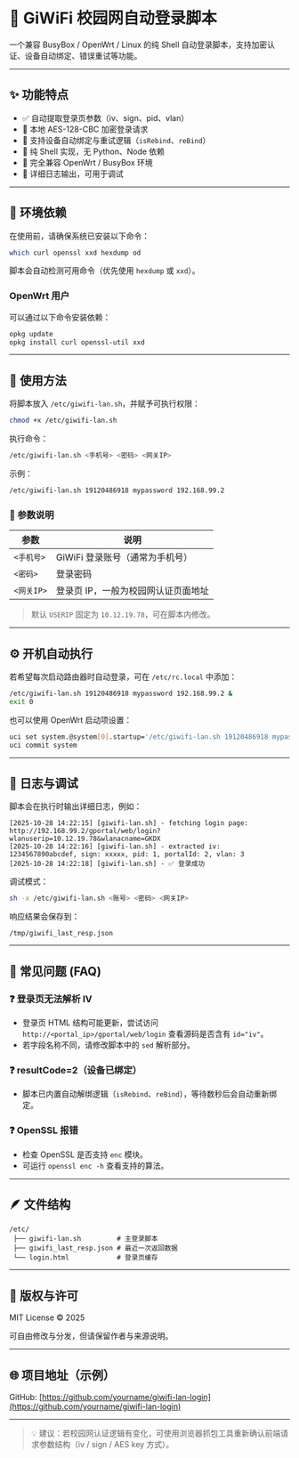 # 📘 GiWiFi 校园网自动登录脚本

一个兼容 BusyBox / OpenWrt / Linux 的纯 Shell 自动登录脚本，支持加密认证、设备自动绑定、错误重试等功能。

---

## ✨ 功能特点

* ✅ 自动提取登录页参数（iv、sign、pid、vlan）
* 🔐 本地 AES-128-CBC 加密登录请求
* 🔁 支持设备自动绑定与重试逻辑（`isRebind`、`reBind`）
* 🧩 纯 Shell 实现，无 Python、Node 依赖
* 🧱 完全兼容 OpenWrt / BusyBox 环境
* 📜 详细日志输出，可用于调试

---

## 🧰 环境依赖

在使用前，请确保系统已安装以下命令：

```bash
which curl openssl xxd hexdump od
```

脚本会自动检测可用命令（优先使用 `hexdump` 或 `xxd`）。

### OpenWrt 用户

可以通过以下命令安装依赖：

```bash
opkg update
opkg install curl openssl-util xxd
```

---

## 🚀 使用方法

将脚本放入 `/etc/giwifi-lan.sh`，并赋予可执行权限：

```bash
chmod +x /etc/giwifi-lan.sh
```

执行命令：

```bash
/etc/giwifi-lan.sh <手机号> <密码> <网关IP>
```

示例：

```bash
/etc/giwifi-lan.sh 19120486918 mypassword 192.168.99.2
```

### 🧠 参数说明

| 参数       | 说明                  |
| -------- | ------------------- |
| `<手机号>`  | GiWiFi 登录账号（通常为手机号） |
| `<密码>`   | 登录密码                |
| `<网关IP>` | 登录页 IP，一般为校园网认证页面地址 |

> 默认 `USERIP` 固定为 `10.12.19.78`，可在脚本内修改。

---

## ⚙️ 开机自动执行

若希望每次启动路由器时自动登录，可在 `/etc/rc.local` 中添加：

```bash
/etc/giwifi-lan.sh 19120486918 mypassword 192.168.99.2 &
exit 0
```

也可以使用 OpenWrt 启动项设置：

```bash
uci set system.@system[0].startup='/etc/giwifi-lan.sh 19120486918 mypassword 192.168.99.2 &'
uci commit system
```

---

## 🧩 日志与调试

脚本会在执行时输出详细日志，例如：

```
[2025-10-28 14:22:15] [giwifi-lan.sh] - fetching login page: http://192.168.99.2/gportal/web/login?wlanuserip=10.12.19.78&wlanacname=GKDX
[2025-10-28 14:22:16] [giwifi-lan.sh] - extracted iv: 1234567890abcdef, sign: xxxxx, pid: 1, portalId: 2, vlan: 3
[2025-10-28 14:22:18] [giwifi-lan.sh] - ✅ 登录成功
```

调试模式：

```bash
sh -x /etc/giwifi-lan.sh <账号> <密码> <网关IP>
```

响应结果会保存到：

```
/tmp/giwifi_last_resp.json
```

---

## 🧠 常见问题 (FAQ)

### ❓ 登录页无法解析 IV

* 登录页 HTML 结构可能更新，尝试访问 `http://<portal_ip>/gportal/web/login` 查看源码是否含有 `id="iv"`。
* 若字段名称不同，请修改脚本中的 `sed` 解析部分。

### ❓ resultCode=2（设备已绑定）

* 脚本已内置自动解绑逻辑（`isRebind`、`reBind`），等待数秒后会自动重新绑定。

### ❓ OpenSSL 报错

* 检查 OpenSSL 是否支持 `enc` 模块。
* 可运行 `openssl enc -h` 查看支持的算法。

---

## 🪶 文件结构

```
/etc/
 ├── giwifi-lan.sh         # 主登录脚本
 ├── giwifi_last_resp.json # 最近一次返回数据
 └── login.html            # 登录页缓存
```

---

## 🧾 版权与许可

MIT License  © 2025  <Your Name>

可自由修改与分发，但请保留作者与来源说明。

---

## 🌐 项目地址（示例）

GitHub: [https://github.com/yourname/giwifi-lan-login](https://github.com/yourname/giwifi-lan-login)

---

> 💡 建议：若校园网认证逻辑有变化，可使用浏览器抓包工具重新确认前端请求参数结构（iv / sign / AES key 方式）。
